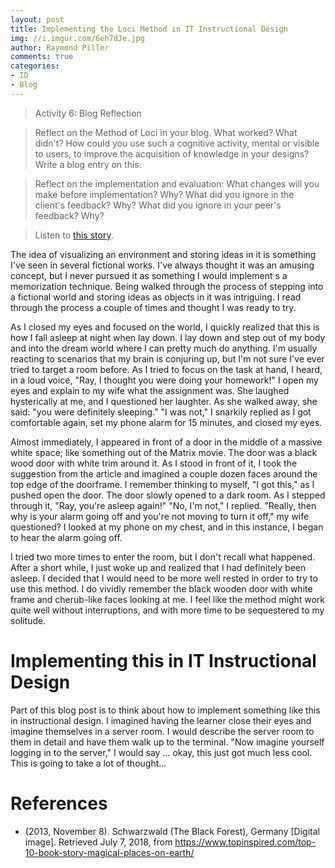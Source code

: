 ```yaml
---
layout: post
title: Implementing the Loci Method in IT Instructional Design
img: //i.imgur.com/6eh7dJe.jpg
author: Raymond Piller
comments: true
categories:
- ID
- Blog
---
```


> Activity 6: Blog Reflection

> Reflect on the Method of Loci in your blog.
> What worked?
> What didn't?
> How could you use such a cognitive activity, mental or visible to users, to improve the acquisition of knowledge in your designs?
> Write a blog entry on this. 

> Reflect on the implementation and evaluation: What changes will you make before implementation?
> Why?
> What did you ignore in the client's feedback?
> Why?
> What did you ignore in your peer's feedback?
> Why?

> Listen to [this story](http://www.npr.org/templates/story/story.php?storyId=17570326).

The idea of visualizing an environment and storing ideas in it is something I've seen in several fictional works.
I've always thought it was an amusing concept, but I never pursued it as something I would implement s a memorization technique.
Being walked through the process of stepping into a fictional world and storing ideas as objects in it was intriguing.
I read through the process a couple of times and thought I was ready to try.

As I closed my eyes and focused on the world, I quickly realized that this is how I fall asleep at night when lay down.
I lay down and step out of my body and into the dream world where I can pretty much do anything.
I'm usually reacting to scenarios that my brain is conjuring up, but I'm not sure I've ever tried to target a room before.
As I tried to focus on the task at hand, I heard, in a loud voice, "Ray, I thought you were doing your homework!"
I open my eyes and explain to my wife what the assignment was.
She laughed hysterically at me, and I questioned her laughter.
As she walked away, she said: "you were definitely sleeping."
"I was not," I snarkily replied as I got comfortable again, set my phone alarm for 15 minutes, and closed my eyes.

Almost immediately, I appeared in front of a door in the middle of a massive white space; like something out of the Matrix movie.
The door was a black wood door with white trim around it. 
As I stood in front of it, I took the suggestion from the article and imagined a couple dozen faces around the top edge of the doorframe.
I remember thinking to myself, "I got this," as I pushed open the door.
The door slowly opened to a dark room.
As I stepped through it, "Ray, you're asleep again!"
"No, I'm not," I replied.
"Really, then why is your alarm going off and you're not moving to turn it off," my wife questioned?
I looked at my phone on my chest, and in this instance, I began to hear the alarm going off.

I tried two more times to enter the room, but I don't recall what happened.
After a short while, I just woke up and realized that I had definitely been asleep.
I decided that I would need to be more well rested in order to try to use this method.
I do vividly remember the black wooden door with white frame and cherub-like faces looking at me.
I feel like the method might work quite well without interruptions, and with more time to be sequestered to my solitude.

# Implementing this in IT Instructional Design

Part of this blog post is to think about how to implement something like this in instructional design.
I imagined having the learner close their eyes and imagine themselves in a server room.
I would describe the server room to them in detail and have them walk up to the terminal.
"Now imagine yourself logging in to the server," I would say ... okay, this just got much less cool.
This is going to take a lot of thought...

# References

- (2013, November 8). Schwarzwald (The Black Forest), Germany [Digital image]. Retrieved July 7, 2018, from https://www.topinspired.com/top-10-book-story-magical-places-on-earth/